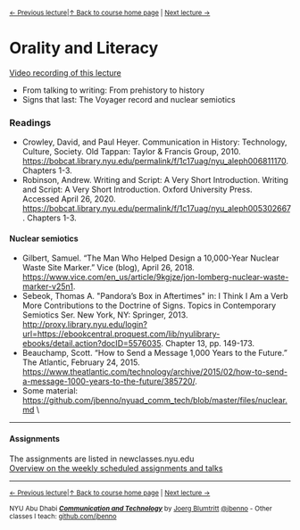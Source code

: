 <sup>[&larr; Previous lecture](/files/01.md)|[&uarr; Back to course home page](/README.md) | [Next lecture &rarr;](/files/03.md)</sup>  

# Orality and Literacy
[Video recording of this lecture](https://stream.nyu.edu/media/Communication+%26+Technology+-+02/1_05zet2n9)
- From talking to writing: From prehistory to history
- Signs that last: The Voyager record and nuclear semiotics

### Readings
- Crowley, David, and Paul Heyer. Communication in History: Technology, Culture, Society. Old Tappan: Taylor & Francis Group, 2010. https://bobcat.library.nyu.edu/permalink/f/1c17uag/nyu_aleph006811170. Chapters 1-3.
- Robinson, Andrew. Writing and Script: A Very Short Introduction. Writing and Script: A Very Short Introduction. Oxford University Press. Accessed April 26, 2020. https://bobcat.library.nyu.edu/permalink/f/1c17uag/nyu_aleph005302667. Chapters 1-3.

#### Nuclear semiotics
- Gilbert, Samuel. “The Man Who Helped Design a 10,000-Year Nuclear Waste Site Marker.” Vice (blog), April 26, 2018. https://www.vice.com/en_us/article/9kgjze/jon-lomberg-nuclear-waste-marker-v25n1.
- Sebeok, Thomas A. "Pandora’s Box in Aftertimes" in: I Think I Am a Verb More Contributions to the Doctrine of Signs. Topics in Contemporary Semiotics Ser. New York, NY: Springer, 2013. http://proxy.library.nyu.edu/login?url=https://ebookcentral.proquest.com/lib/nyulibrary-ebooks/detail.action?docID=5576035. Chapter 13, pp. 149-173.
- Beauchamp, Scott. “How to Send a Message 1,000 Years to the Future.” The Atlantic, February 24, 2015. https://www.theatlantic.com/technology/archive/2015/02/how-to-send-a-message-1000-years-to-the-future/385720/.
- Some material: https://github.com/jbenno/nyuad_comm_tech/blob/master/files/nuclear.md
\
***

#### Assignments
The assignments are listed in newclasses.nyu.edu  
[Overview on the weekly scheduled assignments and talks](https://docs.google.com/spreadsheets/d/10EElPgwd0SA_fW2tWd3AjJ3SswVbAe7kLfOHETJjV4k/edit?usp=sharing)  


***
<sup>[&larr; Previous lecture](/files/01.md)|[&uarr; Back to course home page](/README.md) | [Next lecture &rarr;](/files/03.md)</sup>  
  
<sup>NYU Abu Dhabi ***[Communication and Technology](/README.md)*** by [Joerg Blumtritt](https://jbenno.net) [@jbenno](https://twitter.com/jbenno) - Other classes I teach: [github.com/jbenno](https://github.com/jbenno/teaching/blob/master/README.md)</sup>
